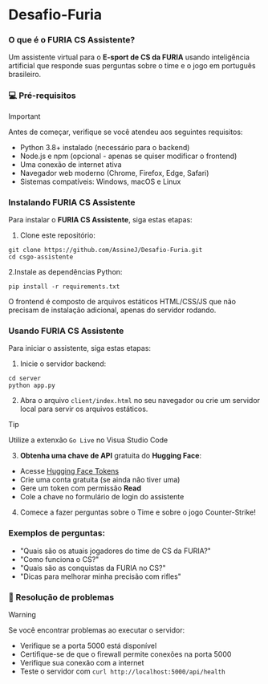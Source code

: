 # Desafio-Furia

### O que é o FURIA CS Assistente?

Um assistente virtual para o **E-sport de CS da FURIA** usando inteligência artificial que responde suas perguntas sobre o time e o jogo em português brasileiro.

### 💻 Pré-requisitos

>[!IMPORTANT]
>Antes de começar, verifique se você atendeu aos seguintes requisitos:
>- Python 3.8+ instalado (necessário para o backend)
>- Node.js e npm (opcional - apenas se quiser modificar o frontend)
>- Uma conexão de internet ativa
>- Navegador web moderno (Chrome, Firefox, Edge, Safari)
>- Sistemas compatíveis: Windows, macOS e Linux

###  Instalando FURIA CS Assistente

Para instalar o **FURIA CS Assistente**, siga estas etapas:

1. Clone este repositório:
```
git clone https://github.com/AssineJ/Desafio-Furia.git
cd csgo-assistente
```
2.Instale as dependências Python:
```
pip install -r requirements.txt
```

O frontend é composto de arquivos estáticos HTML/CSS/JS que não precisam de instalação adicional, apenas do servidor rodando.

###  Usando FURIA CS Assistente

Para iniciar o assistente, siga estas etapas:

1. Inicie o servidor backend:
```
cd server
python app.py
```
2. Abra o arquivo `client/index.html` no seu navegador ou crie um servidor local para servir os arquivos estáticos.
> [!TIP]
> Utilize a extenxão `Go Live` no Visua Studio Code

3. **Obtenha uma chave de API** gratuita do **Hugging Face**:
- Acesse [Hugging Face Tokens](https://huggingface.co/settings/tokens)
- Crie uma conta gratuita (se ainda não tiver uma)
- Gere um token com permissão **Read**
- Cole a chave no formulário de login do assistente
4. Comece a fazer perguntas sobre o Time e sobre o jogo Counter-Strike!

### Exemplos de perguntas:

- "Quais são os atuais jogadores do time de CS da FURIA?"
- "Como funciona o CS?"
- "Quais são as conquistas da FURIA no CS?"
- "Dicas para melhorar minha precisão com rifles"

### 🔧 Resolução de problemas
> [!WARNING]
> Se você encontrar problemas ao executar o servidor:
> - Verifique se a porta 5000 está disponível
> - Certifique-se de que o firewall permite conexões na porta 5000
> - Verifique sua conexão com a internet
> - Teste o servidor com `curl http://localhost:5000/api/health`
